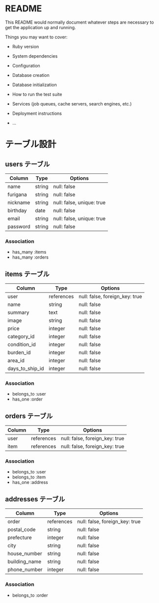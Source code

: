 # README

This README would normally document whatever steps are necessary to get the
application up and running.

Things you may want to cover:

* Ruby version

* System dependencies

* Configuration

* Database creation

* Database initialization

* How to run the test suite

* Services (job queues, cache servers, search engines, etc.)

* Deployment instructions

* ...

# テーブル設計

## users テーブル

| Column   | Type   | Options     |
| -------- | ------ | ----------- |
| name     | string | null: false |
| furigana | string | null: false |
| nickname | string | null: false, unique: true |
| birthday | date   | null: false |
| email    | string | null: false, unique: true |
| password | string | null: false |

### Association

- has_many :items
- has_many :orders

## items テーブル

| Column      | Type        | Options     |
| ------      | ------      | ----------- |
| user        | references  | null: false, foreign_key: true |
| name        | string      | null: false |
| summary     | text        | null: false |
| image       | string      | null: false |
| price       | integer     | null: false |
| category_id  | integer    | null: false |
| condition_id | integer    | null: false |
| burden_id    | integer    | null: false |
| area_id      | integer    | null: false |
| days_to_ship_id | integer | null: false |

### Association

- belongs_to :user
- has_one :order

## orders テーブル

| Column | Type       | Options                        |
| ------ | ---------- | ------------------------------ |
| user   | references | null: false, foreign_key: true |
| item   | references | null: false, foreign_key: true |

### Association

- belongs_to :user
- belongs_to :item
- has_one :address

## addresses テーブル

| Column      | Type       | Options                        |
| -------     | ---------- | ------------------------------ |
| order       | references | null: false, foreign_key: true |
| postal_code | string     | null: false      |
| prefecture  | integer    | null: false      |
| city        | string     | null: false      |
| house_number| string     | null: false      |
| building_name| string    | null: false      |
| phone_number | integer   | null: false      |


### Association

- belongs_to :order

